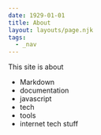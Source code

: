 ```yaml
---
date: 1929-01-01
title: About
layout: layouts/page.njk
tags:
  - _nav
---
```



This site is about

- Markdown
- documentation
- javascript
- tech
- tools
- internet tech stuff

